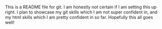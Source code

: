 This is a README file for git. I am honestly not certain if I am setting this up right.
I plan to showcase my git skills which I am not super confident in, and my html skills which I am pretty confident in so far.
Hopefully this all goes well!